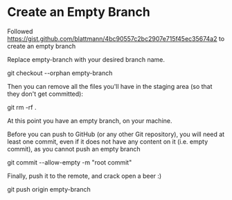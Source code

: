 # Create an Empty Branch

Followed https://gist.github.com/blattmann/4bc90557c2bc2907e715f45ec35674a2 to create an empty branch

Replace empty-branch with your desired branch name.

git checkout --orphan empty-branch

Then you can remove all the files you'll have in the staging area (so that they don't get committed):

git rm -rf .

At this point you have an empty branch, on your machine.

Before you can push to GitHub (or any other Git repository), you will need at least one commit, even if it does not have any content on it (i.e. empty commit), as you cannot push an empty branch

git commit --allow-empty -m "root commit"

Finally, push it to the remote, and crack open a beer :)

git push origin empty-branch
